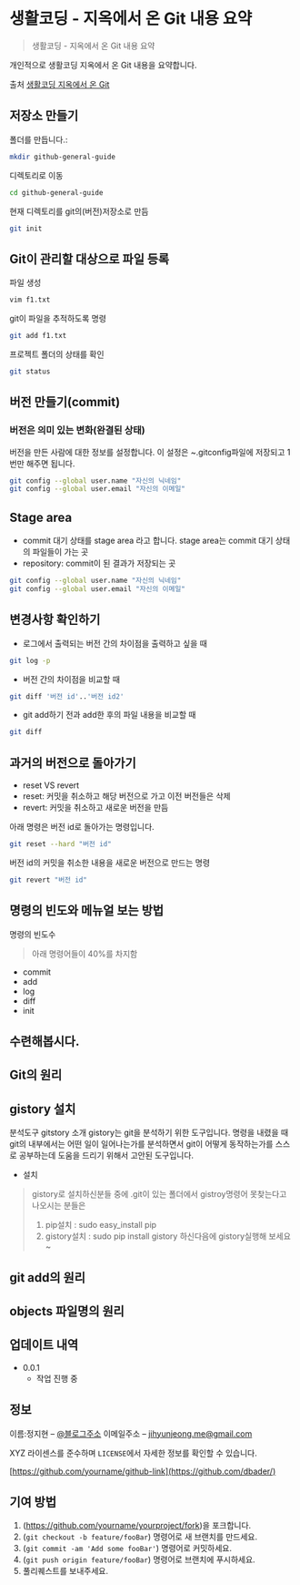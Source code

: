 # 생활코딩 - 지옥에서 온 Git 내용 요약
> 생활코딩 - 지옥에서 온 Git 내용 요약

개인적으로 생활코딩 지옥에서 온 Git 내용을 요약합니다.

출처 [생활코딩 지옥에서 온 Git](https://opentutorials.org/course/2708/15242)

## 저장소 만들기

폴더를 만듭니다.:

```sh
mkdir github-general-guide
```

디렉토리로 이동
```sh
cd github-general-guide
```

현재 디렉토리를 git의(버전)저장소로 만듬
```sh
git init
```

## Git이 관리할 대상으로 파일 등록
파일 생성

```sh
vim f1.txt
```

git이 파일을 추적하도록 명령
```sh
git add f1.txt
```
프로젝트 폴더의 상태를 확인
```sh
git status
```

## 버전 만들기(commit)
### 버전은 의미 있는 변화(완결된 상태)
버전을 만든 사람에 대한 정보를 설정합니다. 이 설정은 ~.gitconfig파일에 저장되고 1번만 해주면 됩니다.

```sh
git config --global user.name "자신의 닉네임"
git config --global user.email "자신의 이메일"
```
## Stage area
- commit 대기 상태를 stage area 라고 합니다. stage area는 commit 대기 상태의 파일들이 가는 곳
- repository: commit이 된 결과가 저장되는 곳 

```sh
git config --global user.name "자신의 닉네임"
git config --global user.email "자신의 이메일"
```

## 변경사항 확인하기
- 로그에서 출력되는 버전 간의 차이점을 출력하고 싶을 때 
```sh
git log -p 
```

- 버전 간의 차이점을 비교할 때
```sh
git diff '버전 id'..'버전 id2'
```

- git add하기 전과 add한 후의 파일 내용을 비교할 때 
```sh
git diff
```

## 과거의 버전으로 돌아가기
- reset VS revert
- reset: 커밋을 취소하고 해당 버전으로 가고 이전 버전들은 삭제
- revert: 커밋을 취소하고 새로운 버전을 만듬


아래 명령은 버전 id로 돌아가는 명령입니다. 
```sh
git reset --hard "버전 id" 
```

버전 id의 커밋을 취소한 내용을 새로운 버전으로 만드는 명령
```sh
git revert "버전 id"
```

## 명령의 빈도와 메뉴얼 보는 방법
명령의 빈도수
 > 아래 명령어들이 40%를 차지함

- commit
- add
- log
- diff
- init

## 수련해봅시다.

## Git의 원리

## gistory 설치
분석도구 gitstory 소개
gistory는 git을 분석하기 위한 도구입니다. 명령을 내렸을 때 git의 내부에서는 어떤 일이 일어나는가를 분석하면서 git이 어떻게 동작하는가를 스스로 공부하는데 도움을 드리기 위해서 고안된 도구입니다. 


* 설치
> gistory로 설치하신분들 중에 .git이 있는 폴더에서 gistroy명령어 못찾는다고 나오시는 분들은
> 1) pip설치 : sudo easy_install pip
> 2) gistory설치 : sudo pip install gistory
하신다음에 gistory실행해 보세요~

## git add의 원리
## objects 파일명의 원리
## 업데이트 내역

* 0.0.1
    * 작업 진행 중

## 정보

이름:정지현 – [@블로그주소](http://stophyun.tistory.com/) 
이메일주소 – jihyunjeong.me@gmail.com

XYZ 라이센스를 준수하며 ``LICENSE``에서 자세한 정보를 확인할 수 있습니다.

[https://github.com/yourname/github-link](https://github.com/dbader/)

## 기여 방법

1. (<https://github.com/yourname/yourproject/fork>)을 포크합니다.
2. (`git checkout -b feature/fooBar`) 명령어로 새 브랜치를 만드세요.
3. (`git commit -am 'Add some fooBar'`) 명령어로 커밋하세요.
4. (`git push origin feature/fooBar`) 명령어로 브랜치에 푸시하세요. 
5. 풀리퀘스트를 보내주세요.

<!-- Markdown link & img dfn's -->
[npm-image]: https://img.shields.io/npm/v/datadog-metrics.svg?style=flat-square
[npm-url]: https://npmjs.org/package/datadog-metrics
[npm-downloads]: https://img.shields.io/npm/dm/datadog-metrics.svg?style=flat-square
[travis-image]: https://img.shields.io/travis/dbader/node-datadog-metrics/master.svg?style=flat-square
[travis-url]: https://travis-ci.org/dbader/node-datadog-metrics
[wiki]: https://github.com/yourname/yourproject/wiki